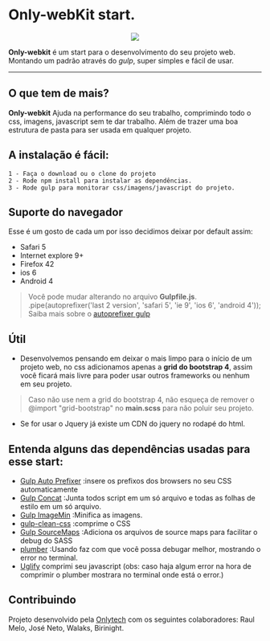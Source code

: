# Only-webKit start.


<p align="center">
  <img src="http://onlytech.me/images/logo_only.a86bcbf1.png">
</p>





**Only-webkit** é um start para o desenvolvimento do seu projeto web. Montando um padrão através do *gulp*,  super simples e fácil de usar.


----------
## O que tem de mais? ##
**Only-webkit** Ajuda na performance do seu trabalho, comprimindo todo o css, imagens, javascript sem te dar trabalho. Além de trazer uma boa estrutura de pasta para ser usada em qualquer projeto.

A instalação é fácil:
-------------

```
1 - Faça o download ou o clone do projeto
2 - Rode npm install para instalar as dependências.
3 - Rode gulp para monitorar css/imagens/javascript do projeto.
```

## Suporte do navegador ##
Esse é um gosto de cada um por isso decidimos deixar por default assim:

 - Safari 5
 - Internet explore 9+
 - Firefox 42
 - ios 6
 - Android 4

> Você pode mudar alterando no arquivo **Gulpfile.js**.
> .pipe(autoprefixer('last 2 version', 'safari 5', 'ie 9', 'ios 6', 'android 4'));
> Saiba mais sobre o [autoprefixer gulp](https://github.com/postcss/autoprefixer#options)

## Útil ##
 - Desenvolvemos pensando em deixar o mais limpo para o início de um projeto web, no css adicionamos apenas a **grid do bootstrap 4**, assim você ficará mais livre para poder usar outros frameworks ou nenhum em seu projeto.

> Caso não use nem a grid do bootstrap 4, não esqueça de remover o @import "grid-bootstrap" no **main.scss** para não poluir seu projeto.

- Se for usar o Jquery já existe um CDN do jquery no rodapé do html.


Entenda alguns das dependências usadas para esse start:
-------------

 - [Gulp Auto Prefixer](https://www.npmjs.com/package/gulp-autoprefixer) :insere os prefixos dos browsers no seu CSS automaticamente
 - [Gulp Concat](https://www.npmjs.com/package/gulp-concat) :Junta todos script em um só arquivo e todas as folhas de estilo em um só arquivo.
 - [Gulp ImageMin](https://www.npmjs.com/package/gulp-imagemin) :Minifica as imagens.
 - [gulp-clean-css](https://www.npmjs.com/package/gulp-clean-css)  :comprime o  CSS
 - [Gulp SourceMaps](https://www.npmjs.com/package/gulp-sourcemaps) :Adiciona os arquivos de source maps para facilitar o debug do SASS
 - [plumber](https://www.npmjs.com/package/gulp-plumber) :Usando faz com que você possa debugar melhor, mostrando o error no terminal.
 -  [Uglify](https://www.npmjs.com/package/gulp-uglify) comprimi seu javascript (obs: caso haja algum error na hora de comprimir o plumber mostrara no terminal onde está o error.)
## Contribuindo ##

Projeto desenvolvido pela [Onlytech](onlytech.me) com os seguintes colaboradores: Raul Melo, José Neto, Walaks, Birinight.
